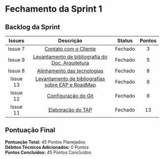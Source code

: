 # Fechamento da Sprint 1

## Backlog da Sprint

| **Issues** |  **Descrição** | **Status**  |  **Pontos** | 
|:-:|:-:|:-:|:-:|
|    Issue 7   |  [Contato com o Cliente](https://github.com/fga-eps-mds/2021-1-hospitalar/issues/7)| Fechado  | 3 |
|    Issue 9   |  [Levantamento de bibliografia do Doc. Arquitetura](https://github.com/fga-eps-mds/2021-1-hospitalar/issues/9)| Fechado  | 5 |
|    Issue 8   |  [Alinhamento das tecnologias](https://github.com/fga-eps-mds/2021-1-hospitalar/issues/8) | Fechado  | 8 |
|    Issue 13   | [Levantamento de bibliografias sobre EAP e RoadMap](https://github.com/fga-eps-mds/2021-1-hospitalar/issues/13) | Fechado | 8 |
|    Issue 12   | [Configuração do Git](https://github.com/fga-eps-mds/2021-1-hospitalar/issues/12) | Fechado | 8 |
|    Issue 11   |  [Elaboração do TAP](https://github.com/fga-eps-mds/2021-1-hospitalar/issues/11) | Fechado | 13 |

## Pontuação Final

**Pontuação Total:** 45 Pontos Planejados <br>
**Débitos Técnicos Adicionados:** 0 Pontos <br>
**Pontos Concluídos:** 45 Pontos Concluídos <br>
